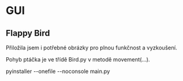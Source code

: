 # GUI
## Flappy Bird

Přiložila jsem i potřebné obrázky pro plnou funkčnost a vyzkoušení. 

Pohyb ptáčka je ve třídě Bird.py v metodě movement(...).


pyinstaller --onefile --noconsole main.py
